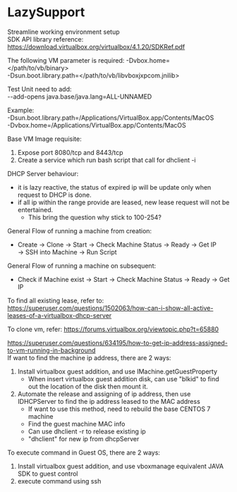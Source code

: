 # LazySupport
Streamline working environment setup <br/>
SDK API library reference:
https://download.virtualbox.org/virtualbox/4.1.20/SDKRef.pdf

The following VM parameter is required:
-Dvbox.home=</path/to/vb/binary> <br/>
-Dsun.boot.library.path=</path/to/vb/libvboxjxpcom.jnilib>

Test Unit need to add: <br/>
--add-opens java.base/java.lang=ALL-UNNAMED

Example: <br/>
-Dsun.boot.library.path=/Applications/VirtualBox.app/Contents/MacOS <br/>
-Dvbox.home=/Applications/VirtualBox.app/Contents/MacOS

Base VM Image requisite:
1. Expose port 8080/tcp and 8443/tcp
2. Create a service which run bash script that call for dhclient -i <network-interface>

DHCP Server behaviour:
- it is lazy reactive, the status of expired ip will be update only when request to DHCP is done.
- if all ip within the range provide are leased, new lease request will not be entertained.
  - This bring the question why stick to 100-254?

General Flow of running a machine from creation:
- Create -> Clone -> Start -> Check Machine Status -> Ready -> Get IP <br/>
-> SSH into Machine -> Run Script

General Flow of running a machine on subsequent:
- Check if Machine exist -> Start -> Check Machine Status -> Ready -> Get IP 

To find all existing lease, refer to: https://superuser.com/questions/1502063/how-can-i-show-all-active-leases-of-a-virtualbox-dhcp-server

To clone vm, refer: https://forums.virtualbox.org/viewtopic.php?t=65880

https://superuser.com/questions/634195/how-to-get-ip-address-assigned-to-vm-running-in-background <br/>
If want to find the machine ip address, there are 2 ways:
1. Install virtualbox guest addition, and use IMachine.getGuestProperty
    - When insert virtualbox guest addition disk, can use "blkid" to find out the location of the disk then mount it.
2. Automate the release and assigning of ip address, then use IDHCPServer to find the ip address leased to the MAC address
    - If want to use this method, need to rebuild the base CENTOS 7 machine
    - Find the guest machine MAC info
    - Can use dhclient -r to release existing ip
    - "dhclient" for new ip from dhcpServer

To execute command in Guest OS, there are 2 ways:
1. Install virtualbox guest addition, and use vboxmanage equivalent JAVA SDK to guest control
2. execute command using ssh

